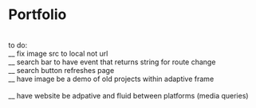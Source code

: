 # Portfolio
<br />
to do: <br />
__  fix image src to local not url <br />
__  search bar to have event that returns string for route change <br />
__  search button refreshes page <br /> 
__  have image be a demo of old projects within adaptive frame <br />
  <br />
__  have website be adpative and fluid between platforms (media queries) <br />
